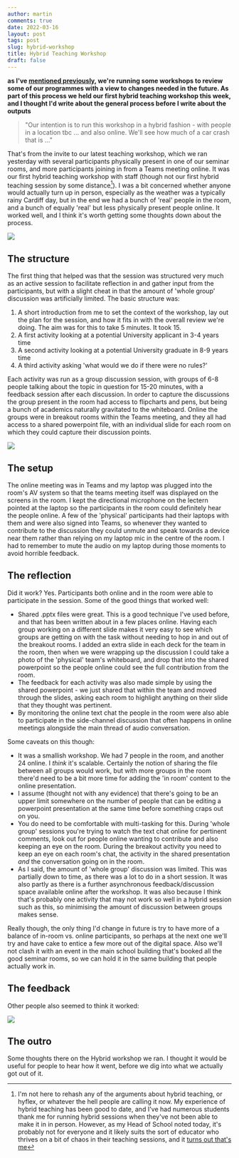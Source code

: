 ```yaml
---
author: martin
comments: true
date: 2022-03-16
layout: post
tags: post
slug: hybrid-workshop
title: Hybrid Teaching Workshop
draft: false
---
```


__as I've [mentioned previously](https://www.martinjc.com/blog/posts/2022-03-08-programme-review/), we're running some workshops to review some of our programmes with a view to changes needed in the future. As part of this process we held our first hybrid teaching workshop this week, and I thought I'd write about the general process before I write about the outputs__

> "Our intention is to run this workshop in a hybrid fashion - with people in a location tbc ... and also online. We'll see how much of a car crash that is ..."

That's from the invite to our latest teaching workshop, which we ran yesterday with several participants physically present in one of our seminar rooms, and more participants joining in from a Teams meeting online. It was our first hybrid teaching workshop with staff (though not our first hybrid teaching session by some distance[^ref-hybrid]). I was a bit concerned whether anyone would actually turn up in person, especially as the weather was a typically rainy Cardiff day, but in the end we had a bunch of 'real' people in the room, and a bunch of equally 'real' but less physically present people online. It worked well, and I think it's worth getting some thoughts down about the process. 

![](../../img/2022-03-16-hybrid-workshop/hybrid.jpeg)


## The structure

The first thing that helped was that the session was structured very much as an active session to facilitate reflection in and gather input from the participants, but with a slight cheat in that the amount of 'whole group' discussion was artificially limited. The basic structure was:

1. A short introduction from me to set the context of the workshop, lay out the plan for the session, and how it fits in with the overall review we're doing. The aim was for this to take 5 minutes. It took 15.
2. A first activity looking at a potential University applicant in 3-4 years time
3. A second activity looking at a potential University graduate in 8-9 years time
4. A third activity asking 'what would we do if there were no rules?'


Each activity was run as a group discussion session, with groups of 6-8 people talking about the topic in question for 15-20 minutes, with a feedback session after each discussion. In order to capture the discussions the group present in the room had access to flipcharts and pens, but being a bunch of academics naturally gravitated to the whiteboard. Online the groups were in breakout rooms within the Teams meeting, and they all had access to a shared powerpoint file, with an individual slide for each room on which they could capture their discussion points.

![](../../img/2022-03-16-hybrid-workshop/slides.png)

## The setup

The online meeting was in Teams and my laptop was plugged into the room's AV system so that the teams meeting itself was displayed on the screens in the room. I kept the directional microphone on the lectern pointed at the laptop so the participants in the room could definitely hear the people online. A few of the 'physical' participants had their laptops with them and were also signed into Teams, so whenever they wanted to contribute to the discussion they could unmute and speak towards a device near them rather than relying on my laptop mic in the centre of the room. I had to remember to mute the audio on my laptop during those moments to avoid horrible feedback. 

## The reflection

Did it work? Yes. Participants both online and in the room were able to participate in the session. Some of the good things that worked well:

* Shared .pptx files were great. This is a good technique I've used before, and that has been written about in a few places online. Having each group working on a different slide makes it very easy to see which groups are getting on with the task without needing to hop in and out of the breakout rooms. I added an extra slide in each deck for the team in the room, then when we were wrapping up the discussion I could take a photo of the 'physical' team's whiteboard, and drop that into the shared powerpoint so the people online could see the full contribution from the room.
* The feedback for each activity was also made simple by using the shared powerpoint - we just shared that within the team and moved through the slides, asking each room to highlight anything on their slide that they thought was pertinent.
* By monitoring the online text chat the people in the room were also able to participate in the side-channel discussion that often happens in online meetings alongside the main thread of audio conversation.

Some caveats on this though:

* It was a smallish workshop. We had 7 people in the room, and another 24 online. I *think* it's scalable. Certainly the notion of sharing the file between all groups would work, but with more groups in the room there'd need to be a bit more time for adding the 'in room' content to the online presentation. 
* I assume (thought not with any evidence) that there's going to be an upper limit somewhere on the number of people that can be editing a powerpoint presentation at the same time before something craps out on you.
* You do need to be comfortable with multi-tasking for this. During 'whole group' sessions you're trying to watch the text chat online for pertinent comments, look out for people online wanting to contribute and also keeping an eye on the room. During the breakout activity you need to keep an eye on each room's chat, the activity in the shared presentation *and* the conversation going on in the room. 
* As I said, the amount of 'whole group' discussion was limited. This was partially down to time, as there was a lot to do in a short session. It was also partly as there is a further asynchronous feedback/discussion space available online after the workshop. It was also because I think that's probably one activity that may not work so well in a hybrid session such as this, so minimising the amount of discussion between groups makes sense. 

Really though, the only thing I'd change in future is try to have more of a balance of in-room vs. online participants, so perhaps at the next one we'll try and have cake to entice a few more out of the digital space. Also we'll not clash it with an event in the main school building that's booked all the good seminar rooms, so we can hold it in the same building that people actually work in. 

## The feedback

Other people also seemed to think it worked:

![](../../img/2022-03-16-hybrid-workshop/feedback.png)


## The outro

Some thoughts there on the Hybrid workshop we ran. I thought it would be useful for people to hear how it went, before we dig into what we actually got out of it.



[^ref-hybrid]: I'm not here to rehash any of the arguments about hybrid teaching, or hyflex, or whatever the hell people are calling it now. My experience of hybrid teaching has been good to date, and I've had numerous students thank me for running hybrid sessions when they've not been able to make it in in person. However, as my Head of School noted today, it's probably not for everyone and it likely suits the sort of educator who thrives on a bit of chaos in their teaching sessions, and it [turns out that's me](https://twitter.com/martinjc/status/1490640853559394305)

